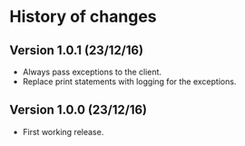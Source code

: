 # History of changes

## Version 1.0.1 (23/12/16)

* Always pass exceptions to the client.
* Replace print statements with logging for the exceptions.

## Version 1.0.0 (23/12/16)

* First working release.
